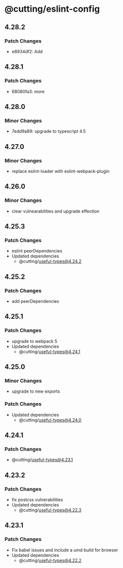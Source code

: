 # @cutting/eslint-config

## 4.28.2

### Patch Changes

- e8934df2: Add <Aliert />

## 4.28.1

### Patch Changes

- 68080fa3: more

## 4.28.0

### Minor Changes

- 7edd9a89: upgrade to typescript 4.5

## 4.27.0

### Minor Changes

- replace eslint-loader with eslint-webpack-plugin

## 4.26.0

### Minor Changes

- clear vulnearabilities and upgrade effection

## 4.25.3

### Patch Changes

- eslint peerDependencies
- Updated dependencies
  - @cutting/useful-types@4.24.2

## 4.25.2

### Patch Changes

- add peerDependencies

## 4.25.1

### Patch Changes

- upgrade to webpack 5
- Updated dependencies
  - @cutting/useful-types@4.24.1

## 4.25.0

### Minor Changes

- upgrade to new exports

### Patch Changes

- Updated dependencies
  - @cutting/useful-types@4.24.0

## 4.24.1

### Patch Changes

- @cutting/useful-types@4.23.1

## 4.23.2

### Patch Changes

- fix postcss vulnerabilities
- Updated dependencies
  - @cutting/useful-types@4.22.3

## 4.23.1

### Patch Changes

- Fix babel issues and include a umd build for browser
- Updated dependencies
  - @cutting/useful-types@4.22.2
